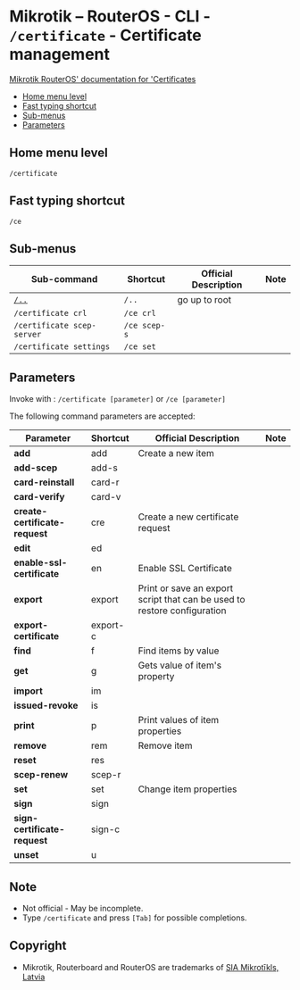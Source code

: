 # Mikrotik – RouterOS - CLI - `/certificate` - Certificate management

[Mikrotik RouterOS' documentation for 'Certificates](https://help.mikrotik.com/docs/display/ROS/Certificates)

- [Home menu level](#home-menu-level)
- [Fast typing shortcut](#fast-typing-shortcut)
- [Sub-menus](#sub-menus)
- [Parameters](#parameters)

## Home menu level

`/certificate`

## Fast typing shortcut

`/ce`

## Sub-menus

| **Sub-command** | **Shortcut** | **Official Description** | **Note** |
|---|---|---|---|
| [`/..`](root-level.md) | `/..` | go up to root |  |
| `/certificate crl` | `/ce crl` |  |  |
| `/certificate scep-server` | `/ce scep-s` |  |  | 
| `/certificate settings` | `/ce set` |  |  | 

## Parameters

Invoke with : `/certificate [parameter]` or `/ce [parameter]`

The following command parameters are accepted:

| **Parameter** | **Shortcut** | **Official Description** | **Note** |
|---|---|---|---|
| **add** | add | Create a new item |  |
| **add-scep** | add-s |  |  |
| **card-reinstall** | card-r |  |  | 
| **card-verify** | card-v |  |  | 
| **create-certificate-request** | cre | Create a new certificate request |  |
| **edit** | ed |  |  | 
| **enable-ssl-certificate** | en | Enable SSL Certificate |  |
| **export** | export | Print or save an export script that can be used to restore configuration |  |
| **export-certificate** | export-c |  |  | 
| **find** | f | Find items by value |  | 
| **get** | g | Gets value of item's property |  |
| **import** | im |  |  | 
| **issued-revoke** | is |  |  |
| **print** | p | Print values of item properties |  |
| **remove** | rem | Remove item |  |
| **reset** | res |  |  | 
| **scep-renew** | scep-r |  |  |
| **set** | set | Change item properties |  | 
| **sign** | sign |  |  | 
| **sign-certificate-request** | sign-c |  |  | 
| **unset** | u |  |  | 

## Note
- Not official - May be incomplete.
- Type `/certificate` and press `[Tab]` for possible completions. 

## Copyright
- Mikrotik, Routerboard and RouterOS are trademarks of [SIA Mikrotīkls, Latvia](https://www.mikrotik.com)

